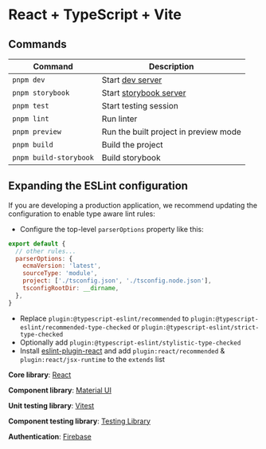# React + TypeScript + Vite

## Commands

| Command                | Description                                      |
| ---------------------- | ------------------------------------------------ |
| `pnpm dev`             | Start [dev server](http://localhost:5173/)       |
| `pnpm storybook`       | Start [storybook server](http://localhost:6006/) |
| `pnpm test`            | Start testing session                            |
| `pnpm lint`            | Run linter                                       |
| `pnpm preview`         | Run the built project in preview mode            |
| `pnpm build`           | Build the project                                |
| `pnpm build-storybook` | Build storybook                                  |

## Expanding the ESLint configuration

If you are developing a production application, we recommend updating the configuration to enable type aware lint rules:

- Configure the top-level `parserOptions` property like this:

```js
export default {
  // other rules...
  parserOptions: {
    ecmaVersion: 'latest',
    sourceType: 'module',
    project: ['./tsconfig.json', './tsconfig.node.json'],
    tsconfigRootDir: __dirname,
  },
}
```

- Replace `plugin:@typescript-eslint/recommended` to `plugin:@typescript-eslint/recommended-type-checked` or `plugin:@typescript-eslint/strict-type-checked`
- Optionally add `plugin:@typescript-eslint/stylistic-type-checked`
- Install [eslint-plugin-react](https://github.com/jsx-eslint/eslint-plugin-react) and add `plugin:react/recommended` & `plugin:react/jsx-runtime` to the `extends` list

**Core library**: [React](https://react.dev/)

**Component library**: [Material UI](https://mui.com/)

**Unit testing library**: [Vitest](https://vitest.dev/)

**Component testing library**: [Testing Library](https://testing-library.com/)

**Authentication**: [Firebase](https://firebase.google.com/)
